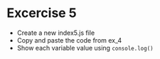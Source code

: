 # Excercise 5

* Create a new index5.js file
* Copy and paste the code from ex_4
* Show each variable value using `console.log()`